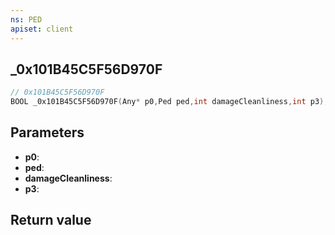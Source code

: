```yaml
---
ns: PED
apiset: client
---
```

## _0x101B45C5F56D970F

```c
// 0x101B45C5F56D970F
BOOL _0x101B45C5F56D970F(Any* p0,Ped ped,int damageCleanliness,int p3);
```


## Parameters
* **p0**:
* **ped**:
* **damageCleanliness**:
* **p3**:

## Return value